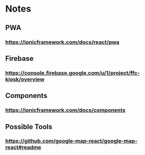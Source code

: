 # Notes

## PWA

### https://ionicframework.com/docs/react/pwa

## Firebase

### https://console.firebase.google.com/u/1/project/ffc-kiosk/overview

## Components

### https://ionicframework.com/docs/components

## Possible Tools


### https://github.com/google-map-react/google-map-react#readme